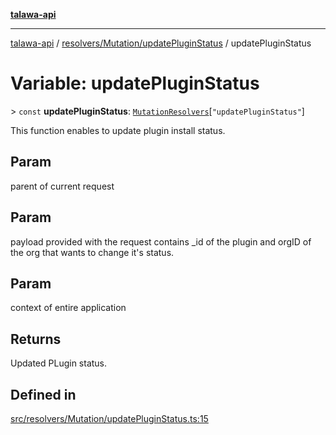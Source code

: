 [**talawa-api**](../../../../README.md)

***

[talawa-api](../../../../modules.md) / [resolvers/Mutation/updatePluginStatus](../README.md) / updatePluginStatus

# Variable: updatePluginStatus

\> `const` **updatePluginStatus**: [`MutationResolvers`](../../../../types/generatedGraphQLTypes/type-aliases/MutationResolvers.md)\[`"updatePluginStatus"`\]

This function enables to update plugin install status.

## Param

parent of current request

## Param

payload provided with the request contains _id of the plugin and orgID of the org that wants to change it's status.

## Param

context of entire application

## Returns

Updated PLugin status.

## Defined in

[src/resolvers/Mutation/updatePluginStatus.ts:15](https://github.com/PalisadoesFoundation/talawa-api/blob/039b0f127fb8caa46d57186ab4b3bb27fe150903/src/resolvers/Mutation/updatePluginStatus.ts#L15)
